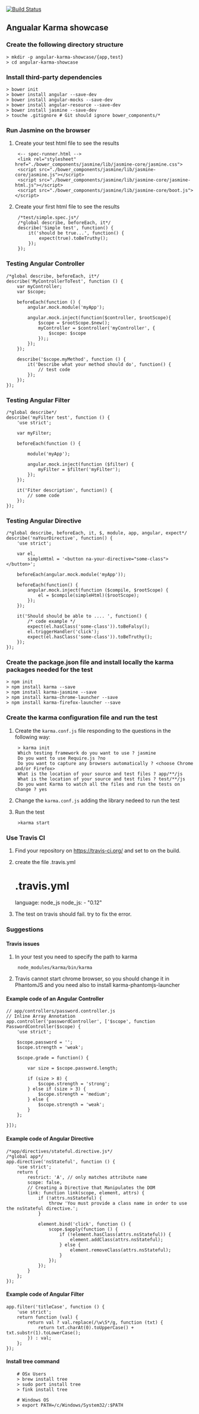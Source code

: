 [![Build Status](https://travis-ci.org/devw/angular-karma_showcase.svg?branch=master)](https://travis-ci.org/devw/angular-karma_showcase)

## Angualar Karma showcase

### Create the following directory structure

    > mkdir -p angular-karma-showcase/{app,test}
    > cd angular-karma-showcase
    
### Install third-party dependencies

    > bower init
    > bower install angular --save-dev
    > bower install angular-mocks --save-dev
    > bower install angular-resource --save-dev
    > bower install jasmine --save-dev
    > touche .gitignore # Git should ignore bower_components/*
    
### Run Jasmine on the browser

1. Create your test html file to see the results

        <-- spec-runner.html -->
        <link rel="stylesheet" href="./bower_components/jasmine/lib/jasmine-core/jasmine.css">
        <script src="./bower_components/jasmine/lib/jasmine-core/jasmine.js"></script>
        <script src="./bower_components/jasmine/lib/jasmine-core/jasmine-html.js"></script>
        <script src="./bower_components/jasmine/lib/jasmine-core/boot.js"></script>
    
2. Create your first html file to see the results

        /*test/simple.spec.js*/
        /*global describe, beforeEach, it*/
        describe('Simple test', function() {
            it('should be true...', function() {
                expect(true).toBeTruthy();
            });
        });
        
### Testing Angular Controller

    /*global describe, beforeEach, it*/
    describe('MyControllerToTest', function () {
        var myController;
        var $scope;
    
        beforeEach(function () {
            angular.mock.module('myApp');
    
            angular.mock.inject(function($controller, $rootScope){
                $scope = $rootScope.$new();
                myController = $controller('myController', { 
                    $scope: $scope 
                });;
            });
        });
    
        describe('$scope.myMethod', function () {
            it('Describe what your method should do', function() {
                // test code
            });
        });
    });

### Testing Angular Filter

    /*global describe*/
    describe('myFilter test', function () {
        'use strict';
    
        var myFilter;
    
        beforeEach(function () {
    
            module('myApp');
    
            angular.mock.inject(function ($filter) {
                myFilter = $filter('myFilter');
            });
        });
    
        it('Fiter description', function() {
            // some code
        });
    });

### Testing Angular Directive

    /*global describe, beforeEach, it, $, module, app, angular, expect*/
    describe('naYourDirective', function() {
        'use strict';

        var el,
            simpleHtml = '<button na-your-directive="some-class"></button>';

        beforeEach(angular.mock.module('myApp'));

        beforeEach(function() {
            angular.mock.inject(function ($compile, $rootScope) {
                el = $compile(simpleHtml)($rootScope);
            });
        });

        it('Should should be able to .... ', function() {
            /* code example */
            expect(el.hasClass('some-class')).toBeFalsy();
            el.triggerHandler('click');
            expect(el.hasClass('some-class')).toBeTruthy();
        });
    });
    
### Create the package.json file and install locally the karma packages needed for the test

    > npm init
    > npm install karma --save
    > npm install karma-jasmine --save
    > npm install karma-chrome-launcher --save
    > npm install karma-firefox-launcher --save
    
### Create the karma configuration file and run the test

1. Create the `karma.conf.js` file responding to the questions in the following way:

        > karma init
        Which testing framework do you want to use ? jasmine
        Do you want to use Require.js ?no
        Do you want to capture any browsers automatically ? <choose Chrome and/or Firefox>
        What is the location of your source and test files ? app/**/js
        What is the location of your source and test files ? test/**/js
        Do you want Karma to watch all the files and run the tests on change ? yes
    
2. Change the `karma.conf.js` adding the library nedeed to run the test
    
3. Run the test 
    
        >karma start
    
### Use Travis CI

1. Find your repository on https://travis-ci.org/ and set to on the build.

2. create the file .travis.yml

      # .travis.yml
      language: node_js
      node_js:
        - "0.12"

3. The test on travis should fail. try to fix the error.
    
### Suggestions 

#### Travis issues

1. In your test you need to specify the path to karma   
      
        node_modules/karma/bin/karma

2. Travis cannot start chrome browser, so you should change it in PhantomJS and you need also to install karma-phantomjs-launcher

#### Example code of an Angular Controller 
    
    // app/controllers/password.controller.js 
    // Inline Array Annotation
    app.controller('passwordController', ['$scope', function PasswordController($scope) {
        'use strict';
    
        $scope.password = '';
        $scope.strength = 'weak';
    
        $scope.grade = function() {
    
            var size = $scope.password.length;
    
            if (size > 8) {
                $scope.strength = 'strong';
            } else if (size > 3) {
                $scope.strength = 'medium';
            } else {
                $scope.strength = 'weak';
            }
        };
    
    }]);

#### Example code of Angular Directive

    /*app/directives/stateful.directive.js*/
    /*global app*/
    app.directive('nsStateful', function () {
        'use strict';
        return {
            restrict: 'A', // only matches attribute name
            scope: false,
            // Creating a Directive that Manipulates the DOM
            link: function link(scope, element, attrs) {
                if (!attrs.nsStateful) {
                    throw 'You must provide a class name in order to use the nsStateful directive.';
                }
    
                element.bind('click', function () {
                    scope.$apply(function () {
                        if (!element.hasClass(attrs.nsStateful)) {
                            element.addClass(attrs.nsStateful);
                        } else {
                            element.removeClass(attrs.nsStateful);
                        }
                    });
                });
            }
        };
    });

#### Example code of Angular Filter

    app.filter('titleCase', function () {
        'use strict';
        return function (val) {
            return val ? val.replace(/\w\S*/g, function (txt) {
                return txt.charAt(0).toUpperCase() + txt.substr(1).toLowerCase();
            }) : val;
        };
    });


  
#### Install tree command

        # OSx Users
        > brew install tree
        > sudo port install tree
        > fink install tree
        
        # Windows OS
        > export PATH=/c/Windows/System32/:$PATH
